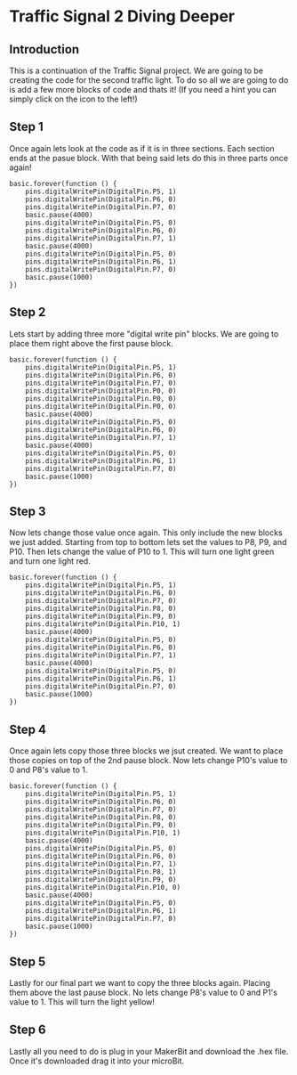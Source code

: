 # Traffic Signal 2 Diving Deeper

## Introduction 

This is a continuation of the Traffic Signal project. We are going to be creating the code for the second traffic light. To do so all we are going to do is add a few more blocks of code and thats it! (If you need a hint you can simply click on the icon to the left!)

## Step 1 

Once again lets look at the code as if it is in three sections. Each section ends at the pasue block. With that being said lets do this in three parts once again!

```blocks
basic.forever(function () {
    pins.digitalWritePin(DigitalPin.P5, 1)
    pins.digitalWritePin(DigitalPin.P6, 0)
    pins.digitalWritePin(DigitalPin.P7, 0)
    basic.pause(4000)
    pins.digitalWritePin(DigitalPin.P5, 0)
    pins.digitalWritePin(DigitalPin.P6, 0)
    pins.digitalWritePin(DigitalPin.P7, 1)
    basic.pause(4000)
    pins.digitalWritePin(DigitalPin.P5, 0)
    pins.digitalWritePin(DigitalPin.P6, 1)
    pins.digitalWritePin(DigitalPin.P7, 0)
    basic.pause(1000)
})

```

## Step 2

Lets start by adding three more "digital write pin" blocks. We are going to place them right above the first pause block.

```blocks
basic.forever(function () {
    pins.digitalWritePin(DigitalPin.P5, 1)
    pins.digitalWritePin(DigitalPin.P6, 0)
    pins.digitalWritePin(DigitalPin.P7, 0)
    pins.digitalWritePin(DigitalPin.P0, 0)
    pins.digitalWritePin(DigitalPin.P0, 0)
    pins.digitalWritePin(DigitalPin.P0, 0)
    basic.pause(4000)
    pins.digitalWritePin(DigitalPin.P5, 0)
    pins.digitalWritePin(DigitalPin.P6, 0)
    pins.digitalWritePin(DigitalPin.P7, 1)
    basic.pause(4000)
    pins.digitalWritePin(DigitalPin.P5, 0)
    pins.digitalWritePin(DigitalPin.P6, 1)
    pins.digitalWritePin(DigitalPin.P7, 0)
    basic.pause(1000)
})
```

## Step 3 

Now lets change those value once again. This only include the new blocks we just added. Starting from top to bottom lets set the values to P8, P9, and P10. Then lets change the value of P10 to 1. This will turn one light green and turn one light red. 

```blocks
basic.forever(function () {
    pins.digitalWritePin(DigitalPin.P5, 1)
    pins.digitalWritePin(DigitalPin.P6, 0)
    pins.digitalWritePin(DigitalPin.P7, 0)
    pins.digitalWritePin(DigitalPin.P8, 0)
    pins.digitalWritePin(DigitalPin.P9, 0)
    pins.digitalWritePin(DigitalPin.P10, 1)
    basic.pause(4000)
    pins.digitalWritePin(DigitalPin.P5, 0)
    pins.digitalWritePin(DigitalPin.P6, 0)
    pins.digitalWritePin(DigitalPin.P7, 1)
    basic.pause(4000)
    pins.digitalWritePin(DigitalPin.P5, 0)
    pins.digitalWritePin(DigitalPin.P6, 1)
    pins.digitalWritePin(DigitalPin.P7, 0)
    basic.pause(1000)
})
```

## Step 4 

Once again lets copy those three blocks we jsut created. We want to place those copies on top of the 2nd pause block. Now lets change P10's value to 0 and P8's value to 1. 

```blocks
basic.forever(function () {
    pins.digitalWritePin(DigitalPin.P5, 1)
    pins.digitalWritePin(DigitalPin.P6, 0)
    pins.digitalWritePin(DigitalPin.P7, 0)
    pins.digitalWritePin(DigitalPin.P8, 0)
    pins.digitalWritePin(DigitalPin.P9, 0)
    pins.digitalWritePin(DigitalPin.P10, 1)
    basic.pause(4000)
    pins.digitalWritePin(DigitalPin.P5, 0)
    pins.digitalWritePin(DigitalPin.P6, 0)
    pins.digitalWritePin(DigitalPin.P7, 1)
    pins.digitalWritePin(DigitalPin.P8, 1)
    pins.digitalWritePin(DigitalPin.P9, 0)
    pins.digitalWritePin(DigitalPin.P10, 0)
    basic.pause(4000)
    pins.digitalWritePin(DigitalPin.P5, 0)
    pins.digitalWritePin(DigitalPin.P6, 1)
    pins.digitalWritePin(DigitalPin.P7, 0)
    basic.pause(1000)
})
```

## Step 5

Lastly for our final part we want to copy the three blocks again. Placing them above the last pause block. No lets change P8's value to 0 and P1's value to 1. This will turn the light yellow!

## Step 6 

Lastly all you need to do is plug in your MakerBit and download the .hex file. Once it's downloaded drag it into your microBit.





